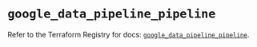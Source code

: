# `google_data_pipeline_pipeline`

Refer to the Terraform Registry for docs: [`google_data_pipeline_pipeline`](https://registry.terraform.io/providers/hashicorp/google/5.22.0/docs/resources/data_pipeline_pipeline).
